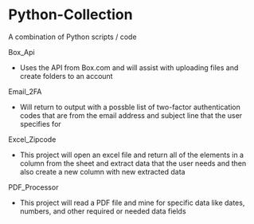 # Python-Collection
A combination of Python scripts / code



Box_Api
 - Uses the API from Box.com and will assist with uploading files and create folders to an account

Email_2FA
 - Will return to output with a possble list of two-factor authentication codes that are from the email address and subject line that the user specifies for

Excel_Zipcode
 - This project will open an excel file and return all of the elements in a column from the sheet and extract data that the user needs and then also create a new column with new extracted data

PDF_Processor
 - This project will read a PDF file and mine for specific data like dates, numbers, and other required or needed data fields
